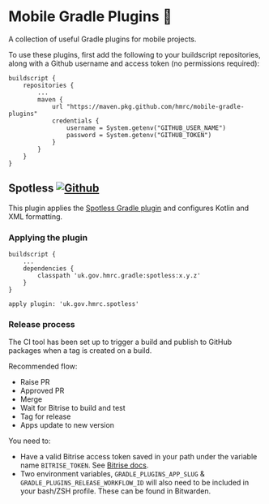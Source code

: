 # Mobile Gradle Plugins 🐘

A collection of useful Gradle plugins for mobile projects.

To use these plugins, first add the following to your buildscript repositories, along with a Github username and access token (no permissions required):

```
buildscript {
    repositories {
        ...
        maven {
            url "https://maven.pkg.github.com/hmrc/mobile-gradle-plugins"
            credentials {
                username = System.getenv("GITHUB_USER_NAME")
                password = System.getenv("GITHUB_TOKEN")
            }
        }
    }
}
```

## Spotless  [![Github](https://img.shields.io/github/release/hmrc/mobile-gradle-plugins.svg)](https://gitHub.com/hmrc/mobile-gradle-plugins/releases/)

This plugin applies the [Spotless Gradle plugin](https://github.com/diffplug/spotless/tree/master/plugin-gradle) and configures Kotlin and XML formatting.

### Applying the plugin

```
buildscript {
    ...
    dependencies {
        classpath 'uk.gov.hmrc.gradle:spotless:x.y.z'
    }
}

apply plugin: 'uk.gov.hmrc.spotless'
```

### Release process

The CI tool has been set up to trigger a build and publish to GitHub packages when a tag is created on a build.

Recommended flow:
- Raise PR
- Approved PR
- Merge
- Wait for Bitrise to build and test
- Tag for release
- Apps update to new version

You need to:
* Have a valid Bitrise access token saved in your path under the variable name `BITRISE_TOKEN`. See [Bitrise docs](https://devcenter.bitrise.io/api/authentication).
* Two environment variables, `GRADLE_PLUGINS_APP_SLUG` & `GRADLE_PLUGINS_RELEASE_WORKFLOW_ID` will also need to be included in your bash/ZSH profile. These can be found in Bitwarden.
